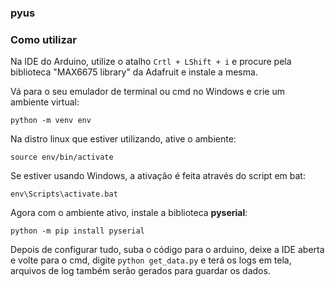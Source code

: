 ### pyus

### Como utilizar

Na IDE do Arduino, utilize o atalho `Crtl + LShift + i` e procure pela biblioteca
"MAX6675 library" da Adafruit e instale a mesma.

Vá para o seu emulador de terminal ou cmd no Windows e crie um ambiente virtual:

`python -m venv env`


Na distro linux que estiver utilizando, ative o ambiente:

`source env/bin/activate`

Se estiver usando Windows, a ativação é feita através do script em bat:

`env\Scripts\activate.bat`

Agora com o ambiente ativo, instale a biblioteca **pyserial**:

`python -m pip install pyserial`

Depois de configurar tudo, suba o código para o arduino, deixe a IDE aberta e volte
para o cmd, digite `python get_data.py` e terá os logs em tela, arquivos de log também
serão gerados para guardar os dados.
